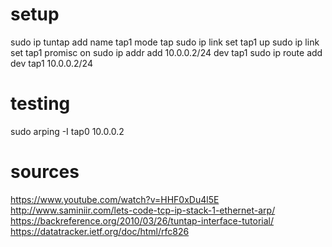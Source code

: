 # setup

sudo ip tuntap add name tap1 mode tap
sudo ip link set tap1 up
sudo ip link set tap1 promisc on
sudo ip addr add 10.0.0.2/24 dev tap1
sudo ip route add dev tap1 10.0.0.2/24

# testing

sudo arping -I tap0 10.0.0.2



# sources

https://www.youtube.com/watch?v=HHF0xDu4l5E
http://www.saminiir.com/lets-code-tcp-ip-stack-1-ethernet-arp/
https://backreference.org/2010/03/26/tuntap-interface-tutorial/
https://datatracker.ietf.org/doc/html/rfc826
